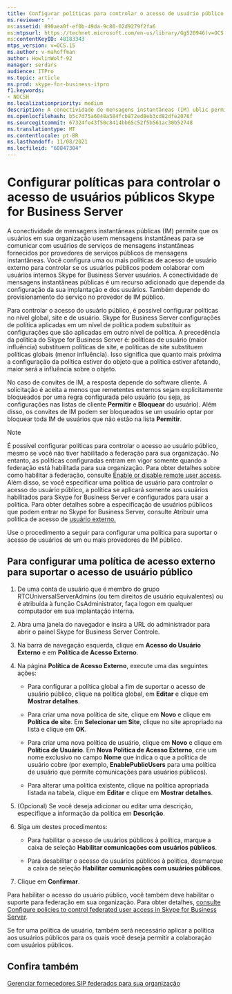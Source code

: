 ```yaml
---
title: Configurar políticas para controlar o acesso de usuário público
ms.reviewer: ''
ms:assetid: 090aea0f-ef0b-49da-9c80-02d9279f2fa6
ms:mtpsurl: https://technet.microsoft.com/en-us/library/Gg520946(v=OCS.15)
ms:contentKeyID: 48183343
mtps_version: v=OCS.15
ms.author: v-mahoffman
author: HowlinWolf-92
manager: serdars
audience: ITPro
ms.topic: article
ms.prod: skype-for-business-itpro
f1.keywords:
- NOCSH
ms.localizationpriority: medium
description: A conectividade de mensagens instantâneas (IM) ublic permite que os usuários em sua organização usem mensagens instantâneas para se comunicar com os usuários dos serviços de mensagens instantâneas fornecidos por provedores de serviços públicos de mensagens instantâneas.
ms.openlocfilehash: b5c7d75a6048a584fcb872ed8eb3cd82dfe2076f
ms.sourcegitcommit: 67324fe43f50c8414bb65c52f5b561ac30b52748
ms.translationtype: MT
ms.contentlocale: pt-BR
ms.lasthandoff: 11/08/2021
ms.locfileid: "60847304"
---
```

# <a name="configure-policies-to-control-public-user-access-in-skype-for-business-server"></a>Configurar políticas para controlar o acesso de usuários públicos Skype for Business Server

A conectividade de mensagens instantâneas públicas (IM) permite que os usuários em sua organização usem mensagens instantâneas para se comunicar com usuários de serviços de mensagens instantâneas fornecidos por provedores de serviços públicos de mensagens instantâneas. Você configura uma ou mais políticas de acesso de usuário externo para controlar se os usuários públicos podem colaborar com usuários internos Skype for Business Server usuários. A conectividade de mensagens instantâneas públicas é um recurso adicionado que depende da configuração da sua implantação e dos usuários. Também depende do provisionamento do serviço no provedor de IM público. 

Para controlar o acesso do usuário público, é possível configurar políticas no nível global, site e de usuário. Skype for Business Server configurações de política aplicadas em um nível de política podem substituir as configurações que são aplicadas em outro nível de política. A precedência da política do Skype for Business Server é: políticas de usuário (maior influência) substituem políticas de site, e políticas de site substituem políticas globais (menor influência). Isso significa que quanto mais próxima a configuração da política estiver do objeto que a política estiver afetando, maior será a influência sobre o objeto.

No caso de convites de IM, a resposta depende do software cliente. A solicitação é aceita a menos que remetentes externos sejam explicitamente bloqueados por uma regra configurada pelo usuário (ou seja, as configurações nas listas de cliente **Permitir** e **Bloquear** do usuário). Além disso, os convites de IM podem ser bloqueados se um usuário optar por bloquear toda IM de usuários que não estão na lista **Permitir**.



> [!NOTE]  
> É possível configurar políticas para controlar o acesso ao usuário público, mesmo se você não tiver habilitado a federação para sua organização. No entanto, as políticas configuradas entram em vigor somente quando a federação está habilitada para sua organização. Para obter detalhes sobre como habilitar a federação, consulte [Enable or disable remote user access](../access-edge/enable-or-disable-remote-user-access.md). Além disso, se você especificar uma política de usuário para controlar o acesso do usuário público, a política se aplicará somente aos usuários habilitados para Skype for Business Server e configurados para usar a política. Para obter detalhes sobre a especificação de usuários públicos que podem entrar no Skype for Business Server, consulte Atribuir uma política de acesso de [usuário externo.](assign-an-external-user-access-policy.md)


Use o procedimento a seguir para configurar uma política para suportar o acesso de usuários de um ou mais provedores de IM público.

## <a name="to-configure-an-external-access-policy-to-support-public-user-access"></a>Para configurar uma política de acesso externo para suportar o acesso de usuário público

1.  De uma conta de usuário que é membro do grupo RTCUniversalServerAdmins (ou tem direitos de usuário equivalentes) ou é atribuída à função CsAdministrator, faça logon em qualquer computador em sua implantação interna.

2.  Abra uma janela do navegador e insira a URL do administrador para abrir o painel Skype for Business Server Controle. 

3.  Na barra de navegação esquerda, clique em **Acesso do Usuário Externo** e em **Política de Acesso Externo**.

4.  Na página **Política de Acesso Externo**, execute uma das seguintes ações:
    
      - Para configurar a política global a fim de suportar o acesso de usuário público, clique na política global, em **Editar** e clique em **Mostrar detalhes**.
    
      - Para criar uma nova política de site, clique em **Novo** e clique em **Política de site**. Em **Selecionar um Site**, clique no site apropriado na lista e clique em **OK**.
    
      - Para criar uma nova política de usuário, clique em **Novo** e clique em **Política de Usuário**. Em **Nova Política de Acesso Externo**, crie um nome exclusivo no campo **Nome** que indica o que a política de usuário cobre (por exemplo, **EnablePublicUsers** para uma política de usuário que permite comunicações para usuários públicos).
    
      - Para alterar uma política existente, clique na política apropriada listada na tabela, clique em **Editar** e clique em **Mostrar detalhes**.

5.  (Opcional) Se você deseja adicionar ou editar uma descrição, especifique a informação da política em **Descrição**.

6.  Siga um destes procedimentos:
    
      - Para habilitar o acesso de usuários públicos à política, marque a caixa de seleção **Habilitar comunicações com usuários públicos**.
    
      - Para desabilitar o acesso de usuários públicos à política, desmarque a caixa de seleção **Habilitar comunicações com usuários públicos**.

7.  Clique em **Confirmar**.

Para habilitar o acesso do usuário público, você também deve habilitar o suporte para federação em sua organização. Para obter detalhes, [consulte Configure policies to control federated user access in Skype for Business Server](configure-policies-to-control-federated-user-access.md).

Se for uma política de usuário, também será necessário aplicar a política aos usuários públicos para os quais você deseja permitir a colaboração com usuários públicos. 


## <a name="see-also"></a>Confira também

[Gerenciar fornecedores SIP federados para sua organização](../sip-providers/manage-sip-federated-providers-for-your-organization.md)
